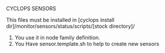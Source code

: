 CYCLOPS SENSORS

This files must be installed in [cyclops install dir]/monitor/sensors/status/scripts/[stock directory]/

1. You use it in node family definition.
2. You Have sensor.template.sh to help to create new sensors
